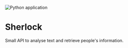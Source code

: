 ![Python application](https://github.com/AxelDelsol/Sherlock/workflows/Python%20application/badge.svg)

# Sherlock
Small API to analyse text and retrieve people's information.
